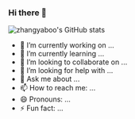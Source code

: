 ### Hi there 👋
![zhangyaboo's GitHub stats](https://github-readme-stats.vercel.app/api?username=zhangyaboo-7&show_icons=true&count_private=true)

- 🔭 I’m currently working on ...
- 🌱 I’m currently learning ...
- 👯 I’m looking to collaborate on ...
- 🤔 I’m looking for help with ...
- 💬 Ask me about ...
- 📫 How to reach me: ...
- 😄 Pronouns: ...
- ⚡ Fun fact: ...

